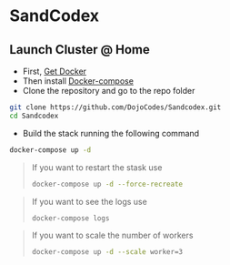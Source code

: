 # SandCodex

## Launch Cluster @ Home

- First, [Get Docker](https://docs.docker.com/get-docker/)
- Then install [Docker-compose](https://docs.docker.com/compose/install/)
- Clone the repository and go to the repo folder
```bash
git clone https://github.com/DojoCodes/Sandcodex.git
cd Sandcodex
```
- Build the stack running the following command
```bash
docker-compose up -d
```

> If you want to restart the stask use
> ```bash
> docker-compose up -d --force-recreate
> ```

> If you want to see the logs use
> ```bash
> docker-compose logs
> ```

> If you want to scale the number of workers
> ```bash
> docker-compose up -d --scale worker=3
> ```